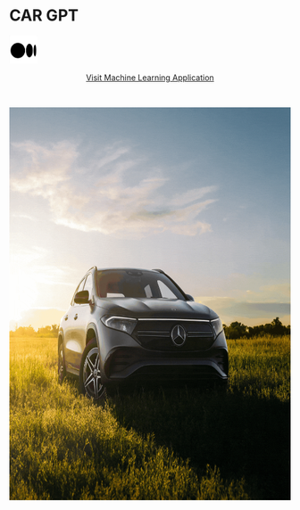 # CAR GPT

<p align="left">
<a href = "https://medium.datadriveninvestor.com/develop-and-deploy-streamlit-app-which-predicts-mercedes-benz-car-prices-on-heroku-platform-ffc783c05d96"><img height="50" width="50"src="https://github.com/Wyverical/Wyverical/blob/main/medium.PNG"/></a>
<p align="center">
<a href="https://wyverical-mercedes-benz-car-price-prediction-app-main-ujczq0.streamlit.app/" target="_blank">Visit Machine Learning Application</a>
</p>
<br>

<p align = "center">
<img height = "705" width = "706" src= "https://github.com/Wyverical/Mercedes-Benz-Car-Price-Prediction-App/blob/main/streamlitapp.gif"/></a>
</p>
